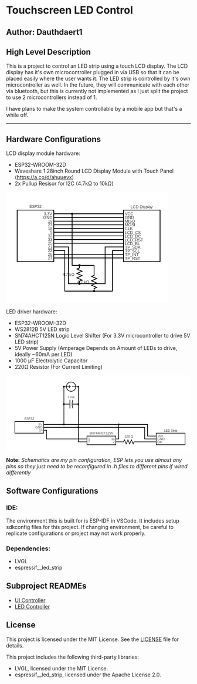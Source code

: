 # Touchscreen LED Control
## Author: Dauthdaert1
## High Level Description
This is a project to control an LED strip using a touch LCD display. The LCD display has it's own microcontroller plugged in via USB so that it can be placed easily where the user wants it. The LED strip is controlled by it's own microcontroller as well. In the future, they will communicate with each other via bluetooth, but this is currently not implemented as I just split the project to use 2 microcontrollers instead of 1.

I have plans to make the system controllable by a mobile app but that's a while off.

---
## Hardware Configurations
LCD display module hardware:
* ESP32-WROOM-32D
* Waveshare 1.28inch Round LCD Display Module with Touch Panel (https://a.co/d/ahuuevx)
* 2x Pullup Resisor for I2C (4.7kΩ to 10kΩ)

![LCD Module Schematic PNG](assets/LCD_Module.png?raw=true "LCD Module")

LED driver hardware:
* ESP32-WROOM-32D
* WS2812B 5V LED strip
* SN74AHCT125N Logic Level Shifter (For 3.3V microcontroller to drive 5V LED strip)
* 5V Power Supply (Amperage Depends on Amount of LEDs to drive, ideally ~60mA per LED)
* 1000 µF Electrolytic Capacitor
* 220Ω Resistor (For Current Limiting)

![LED Module Schematic PNG](assets/LED_Module.png?raw=true "LED Module")

**Note:** *Schematics are my pin configuration, ESP lets you use almost any pins so they just need to be reconfigured in .h files to different pins if wired differently*

## Software Configurations
### IDE:
The environment this is built for is ESP-IDF in VSCode. It includes setup sdkconfig files for this project. If changing environment, be careful to replicate configurations or project may not work properly.

### Dependencies:
* LVGL
* espressif__led_strip

## Subproject READMEs
* [UI Controller](/ui_controller/README.md)
* [LED Controller](/led_controller/README.md)


## License

This project is licensed under the MIT License. See the [LICENSE](LICENSE) file for details.

This project includes the following third-party libraries:
- LVGL, licensed under the MIT License.
- espressif__led_strip, licensed under the Apache License 2.0.
